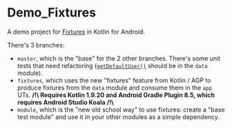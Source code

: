 # Demo_Fixtures
A demo project for [Fixtures](https://en.wikipedia.org/wiki/Test_fixture) in Kotlin for Android. 

There's 3 branches: 
* `master`, which is the "base" for the 2 other branches. 
There's some unit tests that need refactoring ([`getDefaultUser()`](app/src/test/java/fr/delcey/demo_fixts/MainViewModelTest.kt#L44) should be in the `data` module).
* `fixtures`, which uses the new "fixtures" feature from Kotlin / AGP to produce fixtures from the `data` module and consume them in the `app` UTs. **/!\ Requires Kotlin 1.9.20 and Android Gradle Plugin 8.5, which requires Android Studio Koala /!\\**
* `module`, which is the "new old school way" to use fixtures: create a "base test module" and use it in your other modules as a simple dependency. 